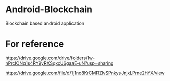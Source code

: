 # Android-Blockchain
Blockchain based android application 

# For reference 

https://drive.google.com/drive/folders/1w-nPrcIONq1s4RY9yRXSqxcU6gaaE-uN?usp=sharing

https://drive.google.com/file/d/1j1no8KrCMRZlvSPnkysJnjxLPrne2hYX/view
